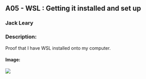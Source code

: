 ## A05 - WSL : Getting it installed and set up
### Jack Leary
### Description:
Proof that I have WSL installed onto my computer.

#### Image: 
<img src="https://github.com/user-attachments/assets/a99478ae-6381-4be6-8d22-5f198dfafe0b">

